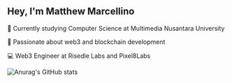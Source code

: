 ## Hey, I'm Matthew Marcellino
📖 Currently studying Computer Science at Multimedia Nusantara University

🚀 Passionate about web3 and blockchain development

💻 Web3 Engineer at Risedle Labs and Pixel8Labs

![Anurag's GitHub stats](https://github-readme-stats.vercel.app/api?username=math-marcellino&count_private=true&theme=dark)
